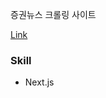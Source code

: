 증권뉴스 크롤링 사이트

<a target="_blank" href='https://port-0-news-6g2llexw0nts.sel3.cloudtype.app/'>Link</a>

### Skill

- Next.js

